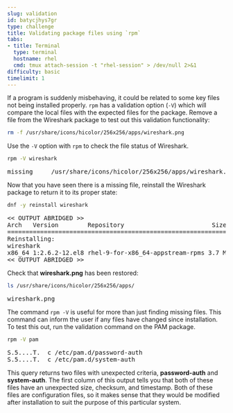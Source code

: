 ```yaml
---
slug: validation
id: batycjhys7gr
type: challenge
title: Validating package files using `rpm`
tabs:
- title: Terminal
  type: terminal
  hostname: rhel
  cmd: tmux attach-session -t "rhel-session" > /dev/null 2>&1
difficulty: basic
timelimit: 1
---
```


If a program is suddenly misbehaving, it could be related to some key files not being installed properly. `rpm` has a validation option (`-V`) which will compare the local files with the expected files for the package. Remove a file from the Wireshark package to test out this validation functionality:

```bash
rm -f /usr/share/icons/hicolor/256x256/apps/wireshark.png
```

Use the `-V` option with `rpm` to check the file status of Wireshark.

```bash
rpm -V wireshark
```

<pre class=file>
missing     /usr/share/icons/hicolor/256x256/apps/wireshark.png
</pre>

Now that you have seen there is a missing file, reinstall the Wireshark
package to return it to its proper state:

```bash
dnf -y reinstall wireshark
```

<pre class=file>
<< OUTPUT ABRIDGED >>
Arch   Version        Repository                        Size
===================================================================
Reinstalling:
wireshark
x86_64 1:2.6.2-12.el8 rhel-9-for-x86_64-appstream-rpms 3.7 M
<< OUTPUT ABRIDGED >>
</pre>

Check that __wireshark.png__ has been restored:

```bash
ls /usr/share/icons/hicolor/256x256/apps/
```

<pre class=file>
wireshark.png
</pre>

The command `rpm -V` is useful for more than just finding missing files.
This command can inform the user if any files have changed since installation.
To test this out, run the validation command on the PAM package.

```bash
rpm -V pam
```

<pre class=file>
S.5....T.  c /etc/pam.d/password-auth
S.5....T.  c /etc/pam.d/system-auth
</pre>

This query returns two files with unexpected criteria, __password-auth__ and __system-auth__. The first column of this output tells you that both of these files have an unexpected size, checksum, and timestamp. Both of these files are configuration files, so it makes sense that they would be modified after installation to suit the purpose of this particular system.
